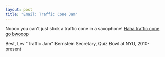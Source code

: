 ```yaml
---
layout: post
title: "Email: Traffic Cone Jam"
---
```


Noooo you can't just stick a traffic cone in a saxophone! [Haha traffic cone go bwooop](https://www.youtube.com/watch?v=5I14TK0ylDo)

Best,
Lev "Traffic Jam" Bernstein
Secretary, Quiz Bowl at NYU, 2010-present